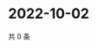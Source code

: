 # 2022-10-02

共 0 条

<!-- BEGIN WEIBO -->
<!-- 最后更新时间 Sun Oct 02 2022 02:23:04 GMT+0800 (China Standard Time) -->

<!-- END WEIBO -->
